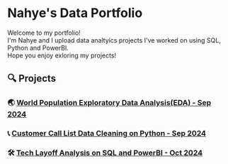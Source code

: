 # Nahye's Data Portfolio

Welcome to my portfolio! <br/>
I'm Nahye and I upload data analtyics projects I've worked on using SQL, Python and PowerBI. <br/>
Hope you enjoy exloring my projects!

## 🔍 Projects

### 🌏 [World Population Exploratory Data Analysis(EDA) - Sep 2024](https://github.com/NahyeMoon/DataAnalyticsPortfolio/blob/main/World%20Population/EDA.md)
### 📞 [Customer Call List Data Cleaning on Python - Sep 2024](https://github.com/NahyeMoon/DataAnalyticsPortfolio/blob/main/Customer%20Call%20List/Data%20Cleaning.md)
### 🛠️ [Tech Layoff Analysis on SQL and PowerBI - Oct 2024](https://github.com/NahyeMoon/DataAnalyticsPortfolio/tree/main/Tech%20Layoffs)


